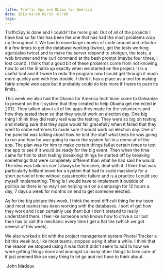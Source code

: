 ```yaml
---
title: Traffic Spy and Obama for America
date: 2013-03-08 08:56 -07:00
tags:
---
```


TrafficSpy is done and  I couldn't be more glad. Out of all of the projects I have had so far this has been the one that has had the most problems crop up throughout it. We had to move large chunks of code around and refactor it a few times to get the database working (twice), get the tests working again(also twice) and to make the server respond to shotgun, the tests, a web browser and the curl command at the bash prompt (maybe four times, I lost count). I think that a good bit of these problems come from not knowing how to set the Sinatra up exactly when we started on the project. It is a useful tool and if I were to redo the program now I could get through it much more quickly and with less trouble. I think it has a place as a tool for making fairly simple web apps but it probably could do lots more if I were to push its limits.       
        
This week we also had the Obama for America tech team come to Galvanize to present on the it system that they created to help Obama get reelected in 2012. They talked about all of the apps they made for the volunteers and how they tested them so that they would work on election day. One big thing I think they did really well was the testing. They were so big on testing and making sure that they apps would fail gracefully when it failed that they went to some extremes to made sure it would work on election day. One of the panelist was talking about how he told the staff what tests he was going to run and how he was going to make the system fail in a demo of of the app. The plan was for him to make certain things fail at certain times to test the app to see if it would be ready for the big event. Then when the time came for him to start testing (breaking) things he started off by breaking somethings that were completely different than what he had said he would. The idea was failures can't always be foreseen, deal with it. I think that was particularly brilliant move for a system that had to scale massively for a short period of time without catastrophic failure and is a practice I could see myself implementing. Thing is I would have to implement it outside of politics as there is no way I am helping out on a campaign for 12 hours a day, 7 days a week for months on end to get someone elected.       
         
As for the big picture this week, I think the most difficult thing for my team (and most teams) has been working with the databases. I sort of get how they work and I can certainly use them but I don't pretend to really understand them. I feel like someone who knows how to drive a car but then has to call the mechanic every time I get a flat tire (which we got several of this week).    
       
We also worked a bit with the project management system Pivotal Tracker a bit this week but, like most teams, stopped using it after a while. I think that the reason we stopped using it was that it didn't seem to add to how we were getting things done and amongst so many other things to take care of it just seemed like an easy thing to let go and not have to think about.      
        
-John Maddux
